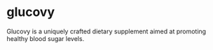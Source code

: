 # glucovy
Glucovy is a uniquely crafted dietary supplement aimed at promoting healthy blood sugar levels.
